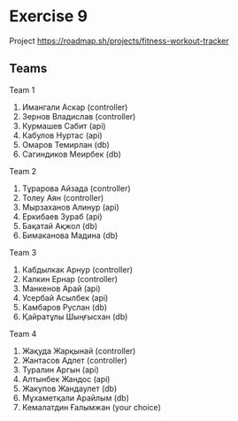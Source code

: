 # Exercise 9

Project <https://roadmap.sh/projects/fitness-workout-tracker>

## Teams

Team 1

1. Имангали Аскар (controller)
2. Зернов Владислав (controller)
3. Курмашев Сабит (api)
4. Кабулов Нуртас (api)
5. Омаров Темирлан (db)
6. Сагиндиков Меирбек (db)

Team 2

1. Тұрарова Айзада (controller)
2. Толеу Аян (controller)
3. Мырзаханов Алинур (api)
4. Еркибаев Зураб (api)
5. Бақатай Ақжол (db)
6. Бимаканова Мадина (db)

Team 3

1. Кабдылкак Арнур (controller)
2. Калкин Ернар (controller)
3. Манкенов Арай (api)
4. Усербай Асылбек (api)
5. Камбаров Руслан (db)
6. Қайратұлы Шыңғысхан (db)

Team 4

1. Жақуда Жарқынай (controller)
2. Жантасов Адлет (controller)
3. Туралин Аргын (api)
4. Алтынбек Жандос (api)
5. Жакупов Жандаулет (db)
6. Мұхаметқали Арайлым (db)
7. Кемалатдин Ғалымжан (your choice)
